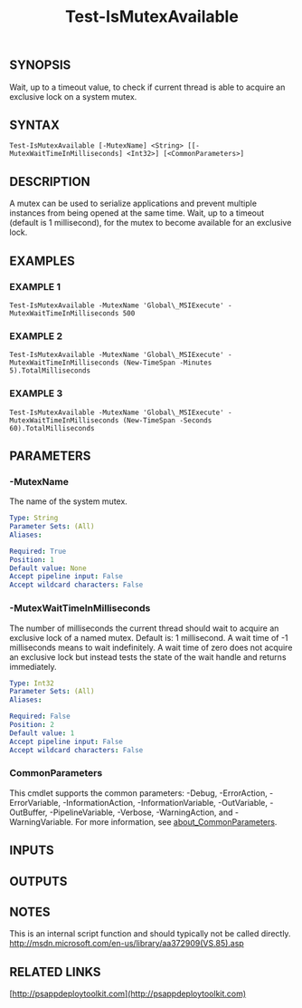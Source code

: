 ﻿---
title: Test-IsMutexAvailable
editLink: false
isShowComments: false
external help file: PSAppDeployToolkit-help.xml
Module Name: PSAppDeployToolkit
online version: http://psappdeploytoolkit.com
schema: 2.0.0
---

## SYNOPSIS
Wait, up to a timeout value, to check if current thread is able to acquire an exclusive lock on a system mutex.

## SYNTAX

```
Test-IsMutexAvailable [-MutexName] <String> [[-MutexWaitTimeInMilliseconds] <Int32>] [<CommonParameters>]
```

## DESCRIPTION
A mutex can be used to serialize applications and prevent multiple instances from being opened at the same time.
Wait, up to a timeout (default is 1 millisecond), for the mutex to become available for an exclusive lock.

## EXAMPLES

### EXAMPLE 1
```
Test-IsMutexAvailable -MutexName 'Global\_MSIExecute' -MutexWaitTimeInMilliseconds 500
```

### EXAMPLE 2
```
Test-IsMutexAvailable -MutexName 'Global\_MSIExecute' -MutexWaitTimeInMilliseconds (New-TimeSpan -Minutes 5).TotalMilliseconds
```

### EXAMPLE 3
```
Test-IsMutexAvailable -MutexName 'Global\_MSIExecute' -MutexWaitTimeInMilliseconds (New-TimeSpan -Seconds 60).TotalMilliseconds
```

## PARAMETERS

### -MutexName
The name of the system mutex.

```yaml
Type: String
Parameter Sets: (All)
Aliases:

Required: True
Position: 1
Default value: None
Accept pipeline input: False
Accept wildcard characters: False
```

### -MutexWaitTimeInMilliseconds
The number of milliseconds the current thread should wait to acquire an exclusive lock of a named mutex.
Default is: 1 millisecond.
A wait time of -1 milliseconds means to wait indefinitely.
A wait time of zero does not acquire an exclusive lock but instead tests the state of the wait handle and returns immediately.

```yaml
Type: Int32
Parameter Sets: (All)
Aliases:

Required: False
Position: 2
Default value: 1
Accept pipeline input: False
Accept wildcard characters: False
```

### CommonParameters
This cmdlet supports the common parameters: -Debug, -ErrorAction, -ErrorVariable, -InformationAction, -InformationVariable, -OutVariable, -OutBuffer, -PipelineVariable, -Verbose, -WarningAction, and -WarningVariable. For more information, see [about_CommonParameters](http://go.microsoft.com/fwlink/?LinkID=113216).

## INPUTS

## OUTPUTS

## NOTES
This is an internal script function and should typically not be called directly.
http://msdn.microsoft.com/en-us/library/aa372909(VS.85).asp

## RELATED LINKS

[http://psappdeploytoolkit.com](http://psappdeploytoolkit.com)

